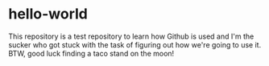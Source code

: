# hello-world
This repository is a test repository to learn how Github is used and I'm the sucker who got stuck with the task of figuring out how we're going to use it. BTW, good luck finding a taco stand on the moon!

